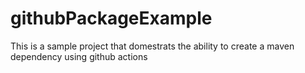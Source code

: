 # githubPackageExample

This is a sample project that domestrats the ability to create a maven dependency using github actions
